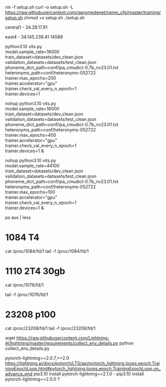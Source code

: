 
rm -f setup.sh
curl -o setup.sh -L https://raw.githubusercontent.com/ganymedenet/nemo_cfg/master/training/setup.sh
chmod +x setup.sh
./setup.sh

central1 - 34.28.17.91

east4 - 34.145.239.41
 14589

python3.10 vits.py \
  model.sample_rate=16000 \
  train_dataset=datasets/dev_clean.json \
  validation_datasets=datasets/test_clean.json \
  phoneme_dict_path=conf/ipa_cmudict-0.7b_nv23.01.txt \
  heteronyms_path=conf/heteronyms-052722 \
  trainer.max_epochs=200 \
  trainer.accelerator="gpu" \
  trainer.check_val_every_n_epoch=1 \
  trainer.devices=1


nohup python3.10 vits.py \
  model.sample_rate=16000 \
  train_dataset=datasets/dev_clean.json \
  validation_datasets=datasets/test_clean.json \
  phoneme_dict_path=conf/ipa_cmudict-0.7b_nv23.01.txt \
  heteronyms_path=conf/heteronyms-052722 \
  trainer.max_epochs=400 \
  trainer.accelerator="gpu" \
  trainer.check_val_every_n_epoch=1 \
  trainer.devices=1 &



nohup python3.10 vits.py \
  model.sample_rate=44100 \
  train_dataset=datasets/dev_clean.json \
  validation_datasets=datasets/test_clean.json \
  phoneme_dict_path=conf/ipa_cmudict-0.7b_nv23.01.txt \
  heteronyms_path=conf/heteronyms-052722 \
  trainer.max_epochs=100 \
  trainer.accelerator="gpu" \
  trainer.check_val_every_n_epoch=1 \
  trainer.devices=1 &

ps aux | less


# 1084 T4
cat /proc/1084/fd/1
tail -f /proc/1084/fd/1

# 1110 2T4 30gb
cat /proc/1076/fd/1

tail -f /proc/1076/fd/1


# 23208 p100
cat /proc/23208/fd/1
tail -f /proc/23208/fd/1


wget https://raw.githubusercontent.com/Lightning-AI/lightning/master/requirements/collect_env_details.py
python collect_env_details.py


pytorch-lightning<=2.0.7,>=2.0
https://lightning.ai/docs/pytorch/LTS/api/pytorch_lightning.loops.epoch.TrainingEpochLoop.html#pytorch_lightning.loops.epoch.TrainingEpochLoop.on_advance_end
pip3.10 install pytorch-lightning==2.1.0 -
pip3.10 install pytorch-lightning==2.0.0 ?